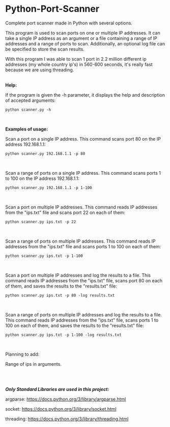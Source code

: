 # Python-Port-Scanner
Complete port scanner made in Python with several options.
 
This program is used to scan ports on one or multiple IP addresses. It can take a single IP address as an argument or a file containing a range of IP addresses and a range of ports to scan. Additionally, an optional log file can be specified to store the scan results.

With this program I was able to scan 1 port in 2.2 million different ip addresses (my whole country ip's) in 560-600 seconds, it's really fast because we are using threading.
<br><br>

**Help:**

If the program is given the -h parameter, it displays the help and description of accepted arguments:
```
python scanner.py -h
```
<br>

**Examples of usage:**


Scan a port on a single IP address.
This command scans port 80 on the IP address 192.168.1.1:
```
python scanner.py 192.168.1.1 -p 80
```
<br>


Scan a range of ports on a single IP address.
This command scans ports 1 to 100 on the IP address 192.168.1.1:
```
python scanner.py 192.168.1.1 -p 1-100
```
<br>


Scan a port on multiple IP addresses.
This command reads IP addresses from the "ips.txt" file and scans port 22 on each of them:
```
python scanner.py ips.txt -p 22
```
<br>


Scan a range of ports on multiple IP addresses.
This command reads IP addresses from the "ips.txt" file and scans ports 1 to 100 on each of them:
```
python scanner.py ips.txt -p 1-100
```
<br>


Scan a port on multiple IP addresses and log the results to a file.
This command reads IP addresses from the "ips.txt" file, scans port 80 on each of them, and saves the results to the "results.txt" file:
```
python scanner.py ips.txt -p 80 -log results.txt
```
<br>


Scan a range of ports on multiple IP addresses and log the results to a file.
This command reads IP addresses from the "ips.txt" file, scans ports 1 to 100 on each of them, and saves the results to the "results.txt" file:
```
python scanner.py ips.txt -p 1-100 -log results.txt
```
<br>

Planning to add:

Range of ips in arguments.

<br><br>






***Only Standard Libraries are used in this project:***

argparse: https://docs.python.org/3/library/argparse.html

socket: https://docs.python.org/3/library/socket.html

threading: https://docs.python.org/3/library/threading.html
